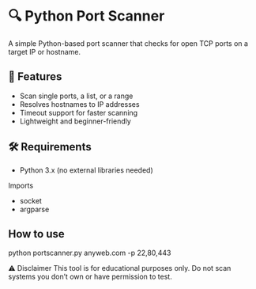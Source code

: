 # 🔍 Python Port Scanner

A simple Python-based port scanner that checks for open TCP ports on a target IP or hostname.

## 🚀 Features

- Scan single ports, a list, or a range
- Resolves hostnames to IP addresses
- Timeout support for faster scanning
- Lightweight and beginner-friendly

## 🛠️ Requirements
- Python 3.x (no external libraries needed)

Imports
- socket
- argparse

## How to use
python portscanner.py anyweb.com -p 22,80,443


⚠️ Disclaimer
This tool is for educational purposes only. Do not scan systems you don’t own or have permission to test.

